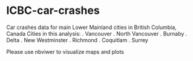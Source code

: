# ICBC-car-crashes
Car crashes data for main Lower Mainland cities in British Columbia, Canada
Cities in this analysis:
  . Vancouver
  . North Vancouver
  . Burnaby
  . Delta
  . New Westminster
  . Richmond
  . Coquitlam
  . Surrey

Please use nbviwer to visualize maps and plots
